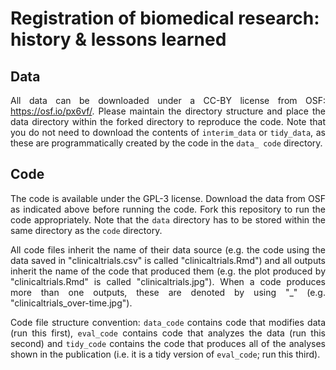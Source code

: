 # Registration of biomedical research: history & lessons learned

<div align="justify">

## Data

All data can be downloaded under a CC-BY license from OSF: https://osf.io/px6vf/. Please maintain the directory structure and place the data directory within the forked directory to reproduce the code. Note that you do not need to download the contents of `interim_data` or `tidy_data`, as these are programmatically created by the code in the `data_ code` directory.


## Code

The code is available under the GPL-3 license. Download the data from OSF as indicated above before running the code. Fork this repository to run the code appropriately. Note that the `data` directory has to be stored within the same directory as the `code` directory.

All code files inherit the name of their data source (e.g. the code using the data saved in "clinicaltrials.csv" is called "clinicaltrials.Rmd") and all outputs inherit the name of the code that produced them (e.g. the plot produced by "clinicaltrials.Rmd" is called "clinicaltrials.jpg"). When a code produces more than one outputs, these are denoted by using "\_" (e.g. "clinicaltrials_over-time.jpg"). 

Code file structure convention: `data_code` contains code that modifies data (run this first), `eval_code` contains code that analyzes the data (run this second) and `tidy_code` contains the code that produces all of the analyses shown in the publication (i.e. it is a tidy version of `eval_code`; run this third).

</div>
